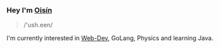 ### Hey I'm [Oisín](https://en.wikipedia.org/wiki/Oisín)

> /'ush.een/

I'm currently interested in [Web-Dev](https://oisin.cloud), GoLang, Physics and learning Java.

